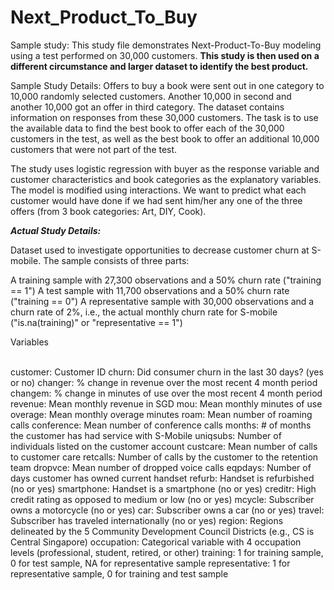 # Next_Product_To_Buy
Sample study: This study file demonstrates Next-Product-To-Buy modeling using a test performed on 30,000 customers.
**This study is then used on a different circumstance and larger dataset to identify the best product.**

Sample Study Details:
Offers to buy a book were sent out in one category to 10,000 randomly selected customers. Another 10,000 in second and another 10,000 got an offer in third category. The dataset contains information on responses from these 30,000 customers. The task is to use the available data to find the best book to offer each of the 30,000 customers in the test, as well as the best book to offer an additional 10,000 customers that were not part of the test. 

The study uses logistic regression with buyer as the response variable and customer characteristics and book categories as the explanatory variables. The model is modified using interactions. We want to predict what each customer would have done if we had sent him/her any one of the three offers (from 3 book categories: Art, DIY, Cook). 

***Actual Study Details:***

Dataset used to investigate opportunities to decrease customer churn at S-mobile. The sample consists of three parts:

A training sample with 27,300 observations and a 50% churn rate ("training == 1")
A test sample with 11,700 observations and a 50% churn rate ("training == 0")
A representative sample with 30,000 observations and a churn rate of 2%, i.e., the actual monthly churn rate for S-mobile ("is.na(training)" or "representative == 1")

Variables

<br>customer: Customer ID
churn: Did consumer churn in the last 30 days? (yes or no)
changer: % change in revenue over the most recent 4 month period
changem: % change in minutes of use over the most recent 4 month period
revenue: Mean monthly revenue in SGD
mou: Mean monthly minutes of use
overage: Mean monthly overage minutes
roam: Mean number of roaming calls
conference: Mean number of conference calls
months: # of months the customer has had service with S-Mobile
uniqsubs: Number of individuals listed on the customer account
custcare: Mean number of calls to customer care
retcalls: Number of calls by the customer to the retention team
dropvce: Mean number of dropped voice calls
eqpdays: Number of days customer has owned current handset
refurb: Handset is refurbished (no or yes)
smartphone: Handset is a smartphone (no or yes)
creditr: High credit rating as opposed to medium or low (no or yes)
mcycle: Subscriber owns a motorcycle (no or yes)
car: Subscriber owns a car (no or yes)
travel: Subscriber has traveled internationally (no or yes)
region: Regions delineated by the 5 Community Development Council Districts (e.g., CS is Central Singapore)
occupation: Categorical variable with 4 occupation levels (professional, student, retired, or other)
training: 1 for training sample, 0 for test sample, NA for representative sample
representative: 1 for representative sample, 0 for training and test sample



